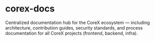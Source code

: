 # corex-docs
Centralized documentation hub for the CoreX ecosystem — including architecture, contribution guides, security standards, and process documentation for all CoreX projects (frontend, backend, infra).
